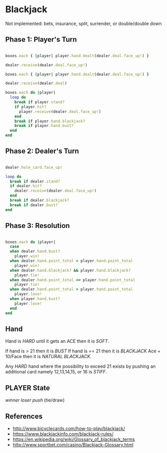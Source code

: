 # Blackjack

Not implemented: bets, insurance, split, surrender, or double/double down

## Phase 1: Player's Turn

```ruby

boxes.each { |player| player.hand.dealt(dealer.deal.face_up!) }

dealer.receive(dealer.deal.face_up!)

boxes.each { |player| player.hand.dealt(dealer.deal.face_up!) }

dealer.receive(dealer.deal)

boxes.each do |player|
  loop do
    break if player.stand?
    if player.hit?
      player.receive(dealer.deal.face_up!)
    end
    break if player.hand.blackjack?
    break if player.hand.bust?
  end
end

```

## Phase 2: Dealer's Turn

```ruby

dealer.hole_card.face_up!

loop do
  break if dealer.stand?
  if dealer.hit?
    dealer.receive(dealer.deal.face_up!)
  end
  break if dealer.blackjack?
  break if dealer.bust?
end

```

## Phase 3: Resolution

```ruby

boxes.each do |player|
  case
  when dealer.hand.bust?
    player.win!
  when dealer.hand.point_total < player.hand.point_total
    player.win!
  when dealer.hand.blackjack? && player.hand.blackjack?
    player.tie!
  when dealer.hand.point_total == player.hand.point_total
    player.tie!
  when dealer.hand.point_total > player.hand.point_total
    player.lose!
  when player.hand.bust?
    player.lose!
  end
end

```

## Hand

Hand is *HARD* until it gets an ACE then it is *SOFT*.

If hand is > 21 then it is *BUST*
If hand is == 21 then it is *BLACKJACK*
Ace + 10/Face then it is *NATURAL BLACKJACK*.

Any *HARD* hand where the possibility to exceed 21 exists by pushing an
additional card namely 12,13,14,15, or 16 is *STIFF*.

## PLAYER State

*winner*
*loser*
*push* (tie/draw)

## References

- http://www.bicyclecards.com/how-to-play/blackjack/
- https://www.blackjackinfo.com/blackjack-rules/
- https://en.wikipedia.org/wiki/Glossary_of_blackjack_terms
- http://www.sportbet.com/casino/Blackjack-Glossary.html
